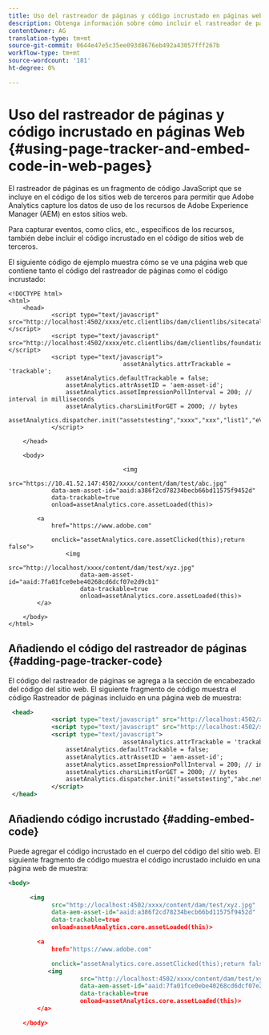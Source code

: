 ```yaml
---
title: Uso del rastreador de páginas y código incrustado en páginas web
description: Obtenga información sobre cómo incluir el rastreador de páginas y los códigos JavaScript incrustados en el código de su sitio web para permitir que Adobe Analytics capture los datos de uso en torno a los recursos.
contentOwner: AG
translation-type: tm+mt
source-git-commit: 0644e47e5c35ee093d8676eb492a43057fff267b
workflow-type: tm+mt
source-wordcount: '181'
ht-degree: 0%

---
```



# Uso del rastreador de páginas y código incrustado en páginas Web {#using-page-tracker-and-embed-code-in-web-pages}

El rastreador de páginas es un fragmento de código JavaScript que se incluye en el código de los sitios web de terceros para permitir que Adobe Analytics capture los datos de uso de los recursos de Adobe Experience Manager (AEM) en estos sitios web.

Para capturar eventos, como clics, etc., específicos de los recursos, también debe incluir el código incrustado en el código de sitios web de terceros.

El siguiente código de ejemplo muestra cómo se ve una página web que contiene tanto el código del rastreador de páginas como el código incrustado:

```
<!DOCTYPE html>
<html>
    <head>
            <script type="text/javascript" src="http://localhost:4502/xxxx/etc.clientlibs/dam/clientlibs/sitecatalyst/appmeasurement.js"></script>
            <script type="text/javascript" src="http://localhost:4502/xxxx/etc.clientlibs/dam/clientlibs/foundation/assetinsights/pagetracker.js"></script>
            <script type="text/javascript">
                                assetAnalytics.attrTrackable = 'trackable';
                assetAnalytics.defaultTrackable = false;
                assetAnalytics.attrAssetID = 'aem-asset-id';
                assetAnalytics.assetImpressionPollInterval = 200; // interval in milliseconds
                assetAnalytics.charsLimitForGET = 2000; // bytes
                assetAnalytics.dispatcher.init("assetstesting","xxxx","xxx","list1","eVar3","event8","event7");
            </script>

    </head>

    <body>

                                <img
            src="https://10.41.52.147:4502/xxxx/content/dam/test/abc.jpg"
            data-aem-asset-id="aaid:a386f2cd78234becb66bd11575f9452d"
            data-trackable=true
            onload=assetAnalytics.core.assetLoaded(this)>

        <a
            href="https://www.adobe.com"

            onclick="assetAnalytics.core.assetClicked(this);return false">
                <img
                    src="http://localhost/xxxx/content/dam/test/xyz.jpg"
                    data-aem-asset-id="aaid:7fa01fce0ebe40268cd6dcf07e2d9cb1"
                    data-trackable=true
                    onload=assetAnalytics.core.assetLoaded(this)>
        </a>

    </body>
</html>
```

## Añadiendo el código del rastreador de páginas {#adding-page-tracker-code}

El código del rastreador de páginas se agrega a la sección de encabezado del código del sitio web. El siguiente fragmento de código muestra el código Rastreador de páginas incluido en una página web de muestra:

```xml
 <head>
            <script type="text/javascript" src="http://localhost:4502/xxxx/etc.clientlibs/dam/clientlibs/sitecatalyst/appmeasurement.js"></script>
            <script type="text/javascript" src="http://localhost:4502/xxxx/etc.clientlibs/dam/clientlibs/foundation/assetinsights/pagetracker.js"></script>
            <script type="text/javascript">
                                assetAnalytics.attrTrackable = 'trackable';
                assetAnalytics.defaultTrackable = false;
                assetAnalytics.attrAssetID = 'aem-asset-id';
                assetAnalytics.assetImpressionPollInterval = 200; // interval in millis
                assetAnalytics.charsLimitForGET = 2000; // bytes
                assetAnalytics.dispatcher.init("assetstesting","abc.net","bee","list1","eVar3","event8","event7");
            </script>
 </head>
```

## Añadiendo código incrustado {#adding-embed-code}

Puede agregar el código incrustado en el cuerpo del código del sitio web. El siguiente fragmento de código muestra el código incrustado incluido en una página web de muestra:

```xml
<body>

      <img
            src="http://localhost:4502/xxxx/content/dam/test/xyz.jpg"
            data-aem-asset-id="aaid:a386f2cd78234becb66bd11575f9452d"
            data-trackable=true
            onload=assetAnalytics.core.assetLoaded(this)>

        <a
            href="https://www.adobe.com"

            onclick="assetAnalytics.core.assetClicked(this);return false">
           <img
                    src="http://localhost:4502/xxxx/content/dam/test/xyz.jpg"
                    data-aem-asset-id="aaid:7fa01fce0ebe40268cd6dcf07e2d9cb1"
                    data-trackable=true
                    onload=assetAnalytics.core.assetLoaded(this)>
        </a>

    </body>
```
